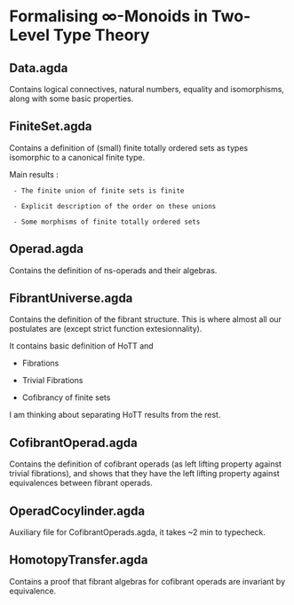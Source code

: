 # Formalising ∞-Monoids in Two-Level Type Theory 


## Data.agda

Contains logical connectives, natural numbers, equality and isomorphisms, along with some basic properties.


## FiniteSet.agda

Contains a definition of (small) finite totally ordered sets as types isomorphic to a canonical finite type.

Main results :

     - The finite union of finite sets is finite

     - Explicit description of the order on these unions

     - Some morphisms of finite totally ordered sets


## Operad.agda

Contains the definition of ns-operads and their algebras.


## FibrantUniverse.agda

Contains the definition of the fibrant structure. This is where almost all our postulates are (except strict function extesionnality).

It contains basic definition of HoTT and

   - Fibrations
   
   - Trivial Fibrations

   - Cofibrancy of finite sets

I am thinking about separating HoTT results from the rest.


## CofibrantOperad.agda

Contains the definition of cofibrant operads (as left lifting property against trivial fibrations), and shows that they have the left lifting property against equivalences between fibrant operads.

## OperadCocylinder.agda

Auxiliary file for CofibrantOperads.agda, it takes ~2 min to typecheck.

## HomotopyTransfer.agda

Contains a proof that fibrant algebras for cofibrant operads are invariant by equivalence.